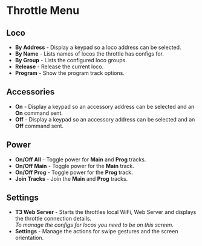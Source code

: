 # Throttle Menu

## Loco
  * **By Address** - Display a keypad so a loco address can be selected.
  * **By Name** - Lists names of locos the throttle has configs for.
  * **By Group** - Lists the configured loco groups.
  * **Release** - Release the current loco.
  * **Program** - Show the program track options.

## Accessories
 * **On** - Display a keypad so an accessory address can be selected and an **On** command sent.
 * **Off** - Display a keypad so an accessory address can be selected and an **Off** command sent.

## Power
 * **On/Off All** - Toggle power for **Main** and **Prog** tracks.
 * **On/Off Main** - Toggle power for the **Main** track.
 * **On/Off Prog** - Toggle power for the **Prog** track.
 * **Join Tracks** - Join the **Main** and **Prog** tracks.

## Settings
  * **T3 Web Server** - Starts the throttles local WiFi, Web Server and displays the throttle connection details.\
  *To manage the configs for locos you need to be on this screen.*
  * **Settings** - Manage the actions for swipe gestures and the screen orientation.